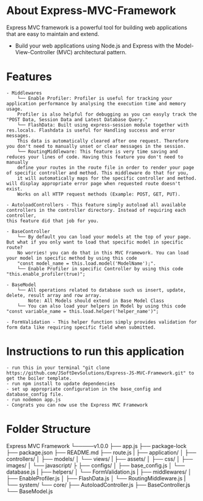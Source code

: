 # About Express-MVC-Framework
Express MVC framework is a powerful tool for building web applications that are easy to maintain and extend.
- Build your web applications using Node.js and Express with the Model-View-Controller (MVC) architectural pattern.

# Features
    - Middlewares
        └── Enable Profiler: Profiler is useful for tracking your application performance by analysing the execution time and memory usage. 
        Profiler is also helpful for debugging as you can easyly track the "POST Data, Session Data and Latest Database Query."
        └── FlashData: Built using express-session module together with res.locals. Flashdata is useful for Handling success and error messages. 
        This data is automatically cleared after one request. Therefore you don't need to manually unset or clear messages in the session.
        └── RoutingMiddleware: This feature is very time saving and reduces your lines of code. Having this feature you don't need to manually 
        define your routes in the route file in order to render your page of specific controller and method. This middleware do that for you, 
        it will automatically maps for the specific controller and method. will display appropriate error page when requested route doesn't exist. 
        Works on all HTTP request methods (Example: POST, GET, PUT).
    
    - AutoloadControllers - This feature simply autoload all available controllers in the controller directory. Instead of requiring each controller, 
    this feature did that job for you.

    - BaseController
        └── By default you can load your models at the top of your page. But what if you only want to load that specific model in specific route? 
        No worries! you can do that in this MVC Framework. You can load your model in specific method by using this code 
        "const model_name = this.load.model('ModelName');".
        └── Enable Profiler in specific Controller by using this code "this.enable_profiler(true)";

    - BaseModel
        └── All operations related to database such us insert, update, delete, result array and row array. 
            Note: All Models should extend in Base Model Class
        └── You can also load your helpers in Model by using this code "const variable_name = this.load.helper('helper_name')";

    - FormValidation - This helper function simply provides validation for form data like requiring specific field when submitted.

# Instructions to run this application
    - run this in your terminal "git clone https://github.com/JSoftDevSolutions/Express-JS-MVC-Framework.git" to get the boiler template.
    - run npm install to update dependencies
    - set up appropriate configuration in the base_config and database_config file.
    - run nodemon app.js
    - Congrats you can now use the Express MVC Framework

# Folder Structure
Express MVC Framework
  └─────v1.0.0
        ├── app.js
        ├── package-lock
        ├── package.json
        ├── README.md
        ├── route.js
        |
        ├── application/
        │   ├── controllers/
        │   ├── models/
        │   └── views/
        |
        ├── assets/
        │   ├── css/
        │   ├── images/
        │   └── javascript/
        ├
        ├── configs/
        │   ├── base_config.js
        │   └── database.js
        |
        ├── helpers/
        │   └── FormValidation.js
        |
        ├── middlewares/
        │   ├── EnableProfiler.js
        │   ├── FlashData.js
        │   └── RoutingMiddleware.js
        |
        └── system/
           └── core/
                ├── AutoloadController.js
                ├── BaseController.js
                └── BaseModel.js
